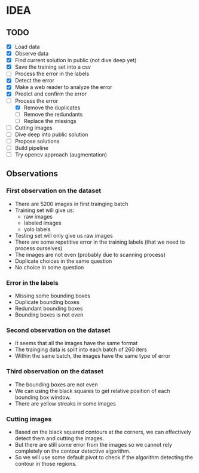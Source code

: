 # IDEA

## TODO

+ [X] Load data
+ [X] Observe data
+ [X] Find current solution in public (not dive deep yet)
+ [X] Save the training set into a csv
+ [ ]  Process the error in the labels
  + [X] Detect the error
  + [X] Make a web reader to analyze the error
  + [X] Predict and confirm the error
  + [ ] Process the error
    + [X] Remove the duplicates
    + [ ] Remove the redundants
    + [ ] Replace the missings
  + [ ] Cutting images
+ [ ] Dive deep into public solution
+ [ ] Propose solutions
+ [ ] Build pipeline
+ [ ] Try opencv approach (augmentation)

## Observations

### First observation on the dataset

+ There are 5200 images in first trainging batch
+ Training set will give us:
  + raw images
  + labeled images
  + yolo labels
+ Testing set will only give us raw images
+ There are some repetitive error in the training labels (that we need to process ourselves)
+ The images are not even (probably due to scanning process)
+ Duplicate choices in the same question
+ No choice in some question

### Error in the labels

+ Missing some bounding boxes
+ Duplicate bounding boxes
+ Redundant bounding boxes
+ Bounding boxes is not even

### Second observation on the dataset

+ It seems that all the images have the same format
+ The trainging data is split into each batch of 260 iters
+ Within the same batch, the images have the same type of error

### Third observation on the dataset

+ The bounding boxes are not even
+ We can using the black squares to get relative position of each bounding box window.
+ There are yellow streaks in some images

### Cutting images

+ Based on the black squared contours at the corners, we can effectively detect them and cutting the images.
+ But there are still some error from the images so we cannot rely completely on the contour detective algorithm.
+ So we will use some default pivot to check if the algorithm detecting the contour in those regions.
